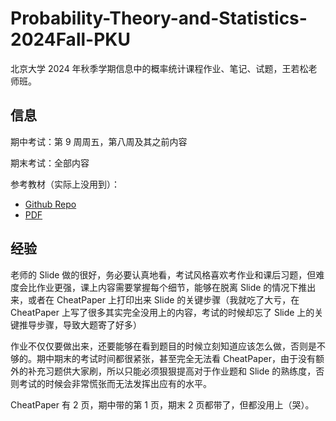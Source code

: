 # Probability-Theory-and-Statistics-2024Fall-PKU

北京大学 2024 年秋季学期信息中的概率统计课程作业、笔记、试题，王若松老师班。

## 信息

期中考试：第 9 周周五，第八周及其之前内容

期末考试：全部内容

参考教材（实际上没用到）：

-   [Github Repo](https://github.com/re-book/ptmst)
-   [PDF](https://yuxtech.club/math/%E8%8C%86%E8%AF%97%E6%9D%BE%E6%A6%82%E7%8E%87%E8%AE%BALaTeX.pdf)

## 经验

老师的 Slide 做的很好，务必要认真地看，考试风格喜欢考作业和课后习题，但难度会比作业更强，课上内容需要掌握每个细节，能够在脱离 Slide 的情况下推出来，或者在 CheatPaper 上打印出来 Slide 的关键步骤（我就吃了大亏，在 CheatPaper 上写了很多其实完全没用上的内容，考试的时候却忘了 Slide 上的关键推导步骤，导致大题寄了好多）

作业不仅仅要做出来，还要能够在看到题目的时候立刻知道应该怎么做，否则是不够的。期中期末的考试时间都很紧张，甚至完全无法看 CheatPaper，由于没有额外的补充习题供大家刷，所以只能必须狠狠提高对于作业题和 Slide 的熟练度，否则考试的时候会非常慌张而无法发挥出应有的水平。

CheatPaper 有 2 页，期中带的第 1 页，期末 2 页都带了，但都没用上（哭）。
